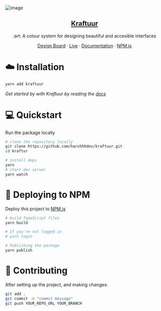 ![image](https://user-images.githubusercontent.com/69592270/126441580-29730ac9-8a2a-434c-809b-0708ca313231.png)

<p align="center">
  <a href="https://harshhhdev.github.io/kraftuur">
    <h2 align="center">Kraftuur</h2>
  </a>
</p> 
<p align="center">:art: A colour system for designing beautiful and accesible interfaces</p>
<p align="center">
  <a href="https://www.figma.com/file/S2I3vzBZkVSIbGzgRUkvyC/KraftuurColourSystem?node-id=0%3A1">Design Board</a>
    ·
  <a href="https://github.com/harshhhdev/kraftuur">Live</a>
    ·
  <a href="https://github.com/harshhhdev/kraftuur/wiki">Documentation</a>
    ·
  <a href="https://www.npmjs.com/package/kraftuur">NPM.js</a>
 </p>
 
# ☁️ Installation 

```bash
yarn add kraftuur
```

*Get started by with Kraftuur by reading the [docs](https://github.com/harshhhdev/kraftuur/wiki)*
 
# 💻 Quickstart

Run the package locally

```bash
# clone the repository locally
git clone https://github.com/harshhhdev/kraftuur.git
cd kraftur

# install deps
yarn
# start dev server
yarn watch
```

# 🚀 Deploying to NPM

Deploy this project to [NPM.js](https://npmjs.com/)

```bash
# build TypeScript files
yarn build

# If you're not logged in 
# yarn login

# Publishing the package
yarn publish
```

# 🤞 Contributing

After setting up the project, and making changes:

```bash
git add .
git commit -m "commit message"
git push YOUR_REPO_URL YOUR_BRANCH
```


